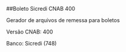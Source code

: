 ##Boleto Sicredi CNAB 400

Gerador de arquivos de remessa para boletos

  Versão CNAB: 400

  Banco: Sicredi (748)
